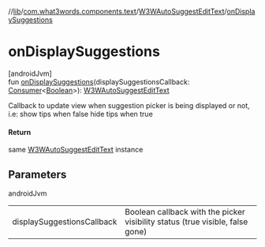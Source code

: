 //[lib](../../../index.md)/[com.what3words.components.text](../index.md)/[W3WAutoSuggestEditText](index.md)/[onDisplaySuggestions](on-display-suggestions.md)

# onDisplaySuggestions

[androidJvm]\
fun [onDisplaySuggestions](on-display-suggestions.md)(displaySuggestionsCallback: [Consumer](https://developer.android.com/reference/kotlin/androidx/core/util/Consumer.html)<[Boolean](https://kotlinlang.org/api/latest/jvm/stdlib/kotlin/-boolean/index.html)>): [W3WAutoSuggestEditText](index.md)

Callback to update view when suggestion picker is being displayed or not, i.e: show tips when false hide tips when true

#### Return

same [W3WAutoSuggestEditText](index.md) instance

## Parameters

androidJvm

| | |
|---|---|
| displaySuggestionsCallback | Boolean callback with the picker visibility status (true visible, false gone) |
